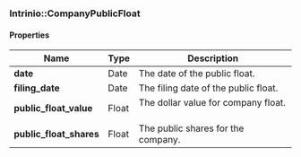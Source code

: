 

[//]: # (CLASS:Intrinio::CompanyPublicFloat)

[//]: # (KIND:object)

### Intrinio::CompanyPublicFloat

#### Properties

[//]: # (START_DEFINITION)

Name | Type | Description
------------ | ------------- | -------------
**date** | Date | The date of the public float. &nbsp;
**filing_date** | Date | The filing date of the public float. &nbsp;
**public_float_value** | Float | The dollar value for company float. &nbsp;
**public_float_shares** | Float | The public shares for the company. &nbsp;

[//]: # (END_DEFINITION)



